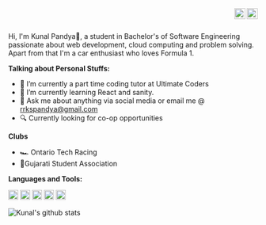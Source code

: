
<span>
<h2 align="center"> </Kunal Pandya!/></h2>
 
<a href="https://www.linkedin.com/in/kunal-pandya-17a5421b3/">
<img align="right" alt="Kunal Pandya" width="22px" src="https://cdn.jsdelivr.net/npm/simple-icons@v3/icons/linkedin.svg" />
</a>
<a href="https://www.instagram.com/_kunal.02/">
<img align="right" alt="Kunal Pandya" width="22px" src="https://cdn.jsdelivr.net/npm/simple-icons@v3/icons/instagram.svg" />
</a>
</span>

<br />



<br />
 
Hi, I'm Kunal Pandya🙌, a student in Bachelor's of Software Engineering passionate about web development, cloud computing and problem solving. Apart from that I'm a car enthusiast who loves Formula 1.

 
 
**Talking about Personal Stuffs:**
 
- 🔭 I’m currently a part time coding tutor at Ultimate Coders
- 🌱 I’m currently learning React and sanity.
- 💬 Ask me about anything via social media or email me @ rrkspandya@gmail.com
- 🔍 Currently looking for co-op opportunities
 
 
 
**Clubs**
- 🏎️ Ontario Tech Racing
- 🙏Gujarati Student Association
 
**Languages and Tools:**
 
 
<code><img height="20" src="https://upload.wikimedia.org/wikipedia/commons/thumb/c/c3/Python-logo-notext.svg/1869px-Python-logo-notext.svg.png"></code>
<code><img height="20" src="https://learn.microsoft.com/en-us/windows/images/c-logo.png"></code>
<code><img height="20" src="https://e7.pngegg.com/pngimages/1018/16/png-clipart-mysql-workbench-database-mysql-cluster-others-text-logo.png"></code>
<code><img height="20" src="https://e7.pngegg.com/pngimages/713/558/png-clipart-computer-icons-pro-git-github-logo-text-logo-thumbnail.png"></code>
<code><img height="20" src="https://www.angleritech.com/wp-content/uploads/2020/10/reactjs-web-development-company.png"></code>
 
![Kunal's github stats](https://github-readme-stats.vercel.app/api?username=kunalpanda&show_icons=true&hide_border=true)

